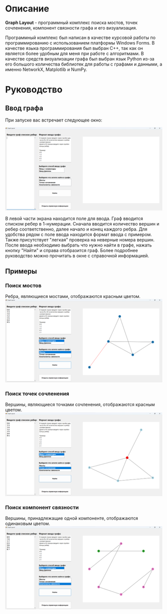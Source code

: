 # Описание
**Graph Layout** - программный комплекс поиска мостов, точек сочленения, компонент связности графа и его визуализация.

Программный комплекс был написан в качестве курсовой работы по программированию с использованием платформы Windows Forms. В качестве языка программирования был выбран C++, так как он является более удобным для меня при работе с алгоритмами.
В качестве средств визуализации графа был выбран язык Python из-за его большого количества библиотек для работы с графами и данными, а именно NetworkX, Matplotlib и NumPy.

# Руководство
## Ввод графа
При запуске вас встречает следующее окно:

![window](https://github.com/slxxxr/Graph-Layout/blob/main/Images/main_window.png)

В левой части экрана находится поле для ввода. Граф вводится списком ребер в 1-нумерации. Сначала вводится количество вершин и ребер соответственно, далее начало и конец каждого ребра. Для удобства рядом с поле ввода находится формат ввода с примером. Также присутствует "легкая" проверка на неверные номера вершин. 
После ввода необходимо выбрать что нужно найти в графе, нажать кнопку "Найти" и справа отобразится граф. Более подробнее руководство можно прочитать в окне с справочной информацией.
## Примеры 
### Поиск мостов
Ребра, являющиеся мостами, отображаются красным цветом.
![bridges](https://github.com/slxxxr/Graph-Layout/blob/main/Images/test_Bridges.png)

### Поиск точек сочленения
Вершины, являющиеся точками сочленения, отображаются красным цветом.
![points](https://github.com/slxxxr/Graph-Layout/blob/main/Images/test_ArticulationPoints.png)

### Поиск компонент связности
Вершины, принадлежащие одной компоненте, отображаются одинаковым цветом.
![components](https://github.com/slxxxr/Graph-Layout/blob/main/Images/test_Components.png)

